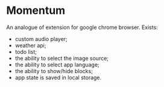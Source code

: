 # Momentum
An analogue of extension for google chrome browser. Exists: 
 - custom audio player;
 - weather api;
 - todo list;
 - the ability to select the image source;
 - the ability to select app language;
 - the ability to show/hide blocks;
 - app state is saved in local storage.
